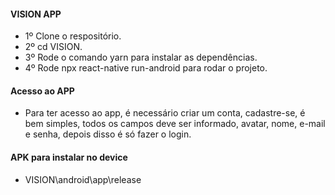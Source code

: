 
#### VISION APP

- 1º Clone o respositório.
- 2º cd VISION.
- 3º Rode o comando yarn para instalar as dependências.
- 4º Rode npx react-native run-android para rodar o projeto.

#### Acesso ao APP

- Para ter acesso ao app, é necessário criar um conta, cadastre-se, é bem simples, todos os campos deve ser informado, avatar, nome, e-mail e senha, depois disso é só fazer o login.

#### APK para instalar no device 

- VISION\android\app\release